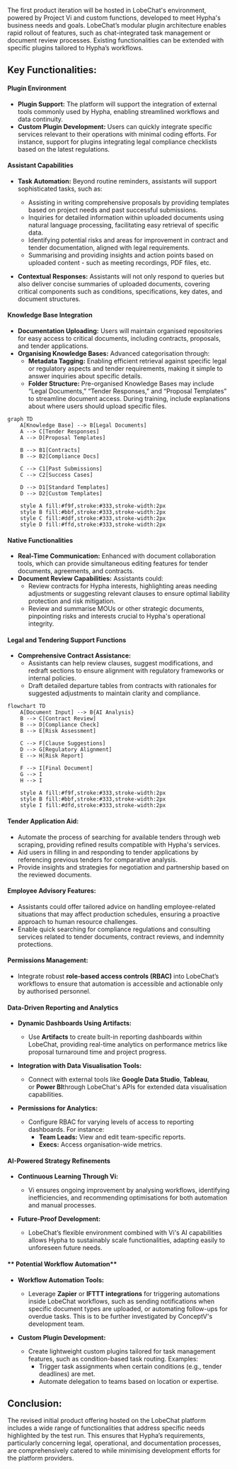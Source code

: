 
The first product iteration will be hosted in LobeChat's environment, powered by Project Vi and custom functions, developed to meet Hypha's business needs and goals. LobeChat’s modular plugin architecture enables rapid rollout of features, such as chat-integrated task management or document review processes. Existing functionalities can be extended with specific plugins tailored to Hypha’s workflows.

## Key Functionalities:

#### **Plugin Environment**

   - **Plugin Support:** The platform will support the integration of external tools commonly used by Hypha, enabling streamlined workflows and data continuity.
   - **Custom Plugin Development:** Users can quickly integrate specific services relevant to their operations with minimal coding efforts. For instance, support for plugins integrating legal compliance checklists based on the latest regulations.


#### **Assistant Capabilities**

   - **Task Automation:** Beyond routine reminders, assistants will support sophisticated tasks, such as:
     - Assisting in writing comprehensive proposals by providing templates based on project needs and past successful submissions.
     - Inquiries for detailed information within uploaded documents using natural language processing, facilitating easy retrieval of specific data.
     - Identifying potential risks and areas for improvement in contract and tender documentation, aligned with legal requirements.
     - Summarising and providing insights and action points based on uploaded content - such as meeting recordings, PDF files, etc.

   - **Contextual Responses:** Assistants will not only respond to queries but also deliver concise summaries of uploaded documents, covering critical components such as conditions, specifications, key dates, and document structures.


#### **Knowledge Base Integration**

   - **Documentation Uploading:** Users will maintain organised repositories for easy access to critical documents, including contracts, proposals, and tender applications.
   - **Organising Knowledge Bases:** Advanced categorisation through:
     - **Metadata Tagging:** Enabling efficient retrieval against specific legal or regulatory aspects and tender requirements, making it simple to answer inquiries about specific details.
     - **Folder Structure:** Pre-organised Knowledge Bases may include “Legal Documents,” “Tender Responses,” and “Proposal Templates” to streamline document access. During training, include explanations about where users should upload specific files.


```mermaid
graph TD
    A[Knowledge Base] --> B[Legal Documents]
    A --> C[Tender Responses]
    A --> D[Proposal Templates]
    
    B --> B1[Contracts]
    B --> B2[Compliance Docs]
    
    C --> C1[Past Submissions]
    C --> C2[Success Cases]
    
    D --> D1[Standard Templates]
    D --> D2[Custom Templates]

    style A fill:#f9f,stroke:#333,stroke-width:2px
    style B fill:#bbf,stroke:#333,stroke-width:2px
    style C fill:#ddf,stroke:#333,stroke-width:2px
    style D fill:#ffd,stroke:#333,stroke-width:2px
```



#### **Native Functionalities**

   - **Real-Time Communication:** Enhanced with document collaboration tools, which can provide simultaneous editing features for tender documents, agreements, and contracts.
   - **Document Review Capabilities:** Assistants could:
     - Review contracts for Hypha interests, highlighting areas needing adjustments or suggesting relevant clauses to ensure optimal liability protection and risk mitigation.
     - Review and summarise MOUs or other strategic documents, pinpointing risks and interests crucial to Hypha's operational integrity.


#### **Legal and Tendering Support Functions**

   - **Comprehensive Contract Assistance:**
     - Assistants can help review clauses, suggest modifications, and redraft sections to ensure alignment with regulatory frameworks or internal policies.
     - Draft detailed departure tables from contracts with rationales for suggested adjustments to maintain clarity and compliance.


```mermaid
flowchart TD
    A[Document Input] --> B{AI Analysis}
    B --> C[Contract Review]
    B --> D[Compliance Check]
    B --> E[Risk Assessment]
    
    C --> F[Clause Suggestions]
    D --> G[Regulatory Alignment]
    E --> H[Risk Report]
    
    F --> I[Final Document]
    G --> I
    H --> I

    style A fill:#f9f,stroke:#333,stroke-width:2px
    style B fill:#bbf,stroke:#333,stroke-width:2px
    style I fill:#dfd,stroke:#333,stroke-width:2px
```



#### **Tender Application Aid:**

 - Automate the process of searching for available tenders through web scraping, providing refined results compatible with Hypha's services.
 - Aid users in filling in and responding to tender applications by referencing previous tenders for comparative analysis.
 - Provide insights and strategies for negotiation and partnership based on the reviewed documents.


#### **Employee Advisory Features:**

 - Assistants could offer tailored advice on handling employee-related situations that may affect production schedules, ensuring a proactive approach to human resource challenges.
 - Enable quick searching for compliance regulations and consulting services related to tender documents, contract reviews, and indemnity protections.


#### **Permissions Management:**

- Integrate robust **role-based access controls (RBAC)** into LobeChat’s workflows to ensure that automation is accessible and actionable only by authorised personnel.


#### **Data-Driven Reporting and Analytics**

- **Dynamic Dashboards Using Artifacts:**
    - Use **Artifacts** to create built-in reporting dashboards within LobeChat, providing real-time analytics on performance metrics like proposal turnaround time and project progress.

- **Integration with Data Visualisation Tools:**
    - Connect with external tools like **Google Data Studio**, **Tableau**, or **Power BI**through LobeChat's APIs for extended data visualisation capabilities.

- **Permissions for Analytics:**
    - Configure RBAC for varying levels of access to reporting dashboards. For instance:
        - **Team Leads:** View and edit team-specific reports.
        - **Execs:** Access organisation-wide metrics.



#### **AI-Powered Strategy Refinements**

- **Continuous Learning Through Vi:**
    - Vi ensures ongoing improvement by analysing workflows, identifying inefficiencies, and recommending optimisations for both automation and manual processes.

- **Future-Proof Development:**
    - LobeChat’s flexible environment combined with Vi's AI capabilities allows Hypha to sustainably scale functionalities, adapting easily to unforeseen future needs.


#### ** Potential Workflow Automation**

- **Workflow Automation Tools:**
    - Leverage **Zapier** or **IFTTT integrations** for triggering automations inside LobeChat workflows, such as sending notifications when specific document types are uploaded, or automating follow-ups for overdue tasks. This is to be further investigated by ConceptV's development team.

- **Custom Plugin Development:**
    - Create lightweight custom plugins tailored for task management features, such as condition-based task routing. Examples:
        - Trigger task assignments when certain conditions (e.g., tender deadlines) are met.
        - Automate delegation to teams based on location or expertise.



## Conclusion:

The revised initial product offering hosted on the LobeChat platform includes a wide range of functionalities that address specific needs highlighted by the test run. This ensures that Hypha’s requirements, particularly concerning legal, operational, and documentation processes, are comprehensively catered to while minimising development efforts for the platform providers.